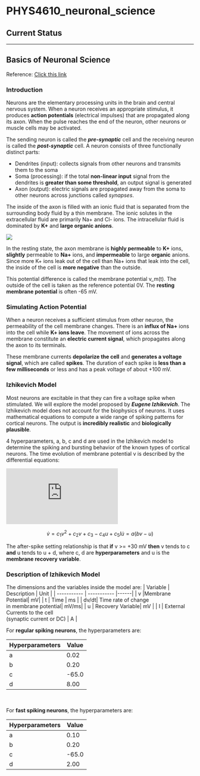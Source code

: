 # PHYS4610_neuronal_science
## Current Status

---
## Basics of Neuronal Science

Reference: [Click this link](http://www.columbia.edu/cu/appliedneuroshp/Spring2018/Spring18SHPAppliedNeuroLec5.pdf)

### Introduction
Neurons are the elementary processing units in the brain and central nervous system. When a neuron receives an appropriate stimulus, it produces **action potentials** (electrical impulses) that are propagated along its axon. When the pulse reaches the end of the neuron, other neurons or muscle cells may be activated.

The sending neuron is called the ***pre-synaptic*** cell and the receiving neuron is called the ***post-synaptic*** cell. A neuron consists of three functionally distinct parts:

- Dendrites (input): collects signals from other neurons and transmits them to the soma
- Soma (processing): if the total **non-linear input** signal from the dendrites is **greater than some threshold**, an output signal is generated
- Axon (output): electric signals are propagated away from the soma to other neurons across junctions called *synapses*.

The inside of the axon is filled with an ionic fluid that is separated from the surrounding body fluid by a thin membrane. The ionic solutes in the extracellular fluid are primarily Na+ and Cl- ions. The intracellular fluid is dominated by **K+**
and **large organic anions**.

<img src = 'https://www.irastoworldhealth.com/web/uploads/editor_uploads/neuron2.jpg?v217' style = 'text-align: center;'></img>

In the resting state, the axon membrane is **highly permeable** to **K+** ions, **slightly** permeable to **Na+** ions, and **impermeable** to large **organic** anions. Since more K+ ions leak out of the cell than Na+ ions that leak into the cell, the inside of the cell is **more negative** than the outside. 

This potential difference is called the membrane potential v_m(t). The outside of the cell is taken as the reference potential 0V. The **resting membrane potential** is often -65 mV.
<br>
### Simulating Action Potential
When a neuron receives a sufficient stimulus from other neuron, the permeability of the cell membrane changes. There is an **influx of Na+** ions into the cell while **K+ ions leave**. The movement of ions across the membrane constitute an **electric current signal**, which propagates along the axon to its terminals.

These membrane currents **depolarize the cell** and **generates a voltage signal**, which are called **spikes**. The duration of each spike is **less than a few milliseconds** or less and has a peak voltage of about +100 mV.
<br>
### Izhikevich Model
Most neurons are excitable in that they can fire a voltage spike when stimulated. We will explore the model proposed by ***Eugene Izhikevich***. The Izhikevich model does not account for the biophysics of neurons. It uses mathematical equations to compute a wide range of spiking patterns for cortical neurons. The output is **incredibly realistic** and **biologically plausible**.

4 hyperparameters, a, b, c and d are used in the Izhikevich model to determine the spiking and bursting behavior of the known types of cortical neurons. The time evolution of membrane potential v is described by the differential equations:

![](https://latex.codecogs.com/svg.latex?%5Cdot%7Bv%7D%20%3D%20c_1v%5E2%20+%20c_2v%20+%20c_3%20-%20c_4u%20+%20c_5I)

```math
\dot{v} = c_1v^2 + c_2v + c_3 - c_4u + c_5I
\dot{u} = a(bv - u)
```

The after-spike setting relationship is that **if** v >= +30 mV **then** v tends to c **and** u tends to u + d, where c, d are **hyperparameters** and u is the **membrane recovery variable**.
<br>

### Description of Izhikevich Model
The dimensions and the variables inside the model are:
| Variable   | Description | Unit |
| ----------- | ----------- |------|
| v    |Membrane Potential| mV|
| t   | Time        | ms |
| dv/dt| Time rate of change <br> in membrane potential| mV/ms|
| u | Recovery Variable| mV |
| I | External Currents to the cell <br> (synaptic current or DC) | A |
<br>

For **regular spiking neurons**, the hyperparameters are:

| Hyperparameters  |Value | 
| ----------- | ----------- |
| a| 0.02| 
| b   | 0.20| 
| c| -65.0| 
| d | 8.00| 

<br>

For **fast spiking neurons**, the hyperparameters are:

| Hyperparameters  |Value | 
| ----------- | ----------- |
| a    | 0.10| 
| b   | 0.20| 
| c| -65.0| 
| d | 2.00| 

